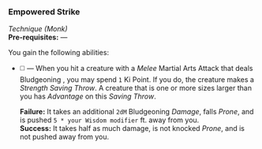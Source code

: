 ### Empowered Strike
*Technique (Monk)*  
**Pre-requisites:** —  

You gain the following abilities:
* ◻️ — When you hit a creature with a *Melee* Martial Arts Attack that deals Bludgeoning , you may spend `1` Ki Point. If you do, the creature makes a *Strength Saving Throw*. A creature that is one or more sizes larger than you has *Advantage* on this *Saving Throw*.

  **Failure:** It takes an additional `2dM` Bludgeoning *Damage*, falls *Prone*, and is pushed `5 * your Wisdom modifier` ft. away from you.  
  **Success:** It takes half as much damage, is not knocked *Prone*, and is not pushed away from you.  
